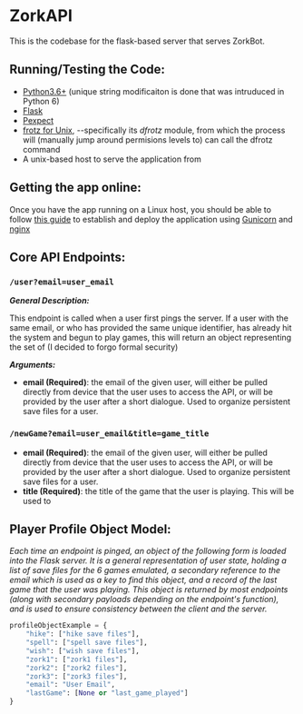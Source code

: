 # ZorkAPI
This is the codebase for the flask-based server that serves ZorkBot.

## Running/Testing the Code:
* [Python3.6+](https://www.python.org/downloads/) (unique string modificaiton is done that was intruduced in Python 6)
* [Flask](http://flask.pocoo.org/)
* [Pexpect](https://pexpect.readthedocs.io/en/stable/)
* [frotz for Unix](https://gitlab.com/DavidGriffith/frotz), --specifically its *dfrotz* module, from which the process will (manually jump around permisions levels to) can call the dfrotz command
* A unix-based host to serve the application from

## Getting the app online:
Once you have the app running on a Linux host, you should be able to follow [this guide](https://www.digitalocean.com/community/tutorials/how-to-serve-flask-applications-with-gunicorn-and-nginx-on-ubuntu-18-04) to establish and deploy the application using [Gunicorn](https://gunicorn.org/) and [nginx](https://www.nginx.com/)

## Core API Endpoints:
### `/user?email=user_email`
 ***General Description:***
 
This endpoint is called when a user first pings the server.   If a user with the same email, or who has provided the same unique identifier, has already hit the system and begun to play games, this will return an object representing the set of (I decided to forgo formal security)
 
 ***Arguments:***
* **email (Required)**: the email of the given user, will either be pulled directly from device that the user uses to access the API, or will be provided by the user after a short dialogue.  Used to organize persistent save files for a user.

### `/newGame?email=user_email&title=game_title`
* **email (Required)**: the email of the given user, will either be pulled directly from device that the user uses to access the API, or will be provided by the user after a short dialogue.  Used to organize persistent save files for a user.
* **title (Required)**: the title of the game that the user is playing.  This will be used to 


## Player Profile Object Model:
*Each time an endpoint is pinged, an object of the following form is loaded into the Flask server.
It is a general representation of user state, holding a list of save files for the 6 games emulated, a secondary reference to the email which is used as a key to find this object, and a record of the last game that the user was playing.  This object is returned by most endpoints (along with secondary payloads depending on the endpoint's function), and is used to ensure consistency between the client and the server.*

```python
profileObjectExample = {
    "hike": ["hike save files"],
    "spell": ["spell save files"],
    "wish": ["wish save files"],
    "zork1": ["zork1 files"],
    "zork2": ["zork2 files"],
    "zork3": ["zork3 files"],
    "email": "User Email",
    "lastGame": [None or "last_game_played"]
} 
```
